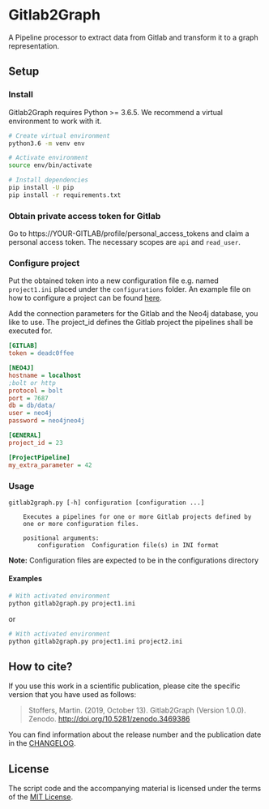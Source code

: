 # Gitlab2Graph

A Pipeline processor to extract data from Gitlab and transform it to a graph representation.

## Setup

### Install

Gitlab2Graph requires Python >= 3.6.5. We recommend a virtual environment to work with it. 

```bash
# Create virtual environment
python3.6 -m venv env

# Activate environment
source env/bin/activate

# Install dependencies
pip install -U pip
pip install -r requirements.txt
```

### Obtain private access token for Gitlab

Go to https://YOUR-GITLAB/profile/personal_access_tokens and claim a personal access token.
The necessary scopes are `api` and `read_user`.

### Configure project

Put the obtained token into a new configuration file e.g. named `project1.ini` placed under the `configurations` folder.
An example file on how to configure a project can be found [here](configurations/project_name.ini.example).

Add the connection parameters for the Gitlab and the Neo4j database, you like to use.
The project_id defines the Gitlab project the pipelines shall be executed for.   


```ini
[GITLAB]
token = deadc0ffee

[NEO4J]
hostname = localhost
;bolt or http
protocol = bolt
port = 7687
db = db/data/
user = neo4j
password = neo4jneo4j

[GENERAL]
project_id = 23

[ProjectPipeline]
my_extra_parameter = 42
```

### Usage

```
gitlab2graph.py [-h] configuration [configuration ...]

    Executes a pipelines for one or more Gitlab projects defined by
    one or more configuration files.

    positional arguments:
        configuration  Configuration file(s) in INI format
```

**Note:** Configuration files are expected to be in the configurations directory

#### Examples

```bash
# With activated environment
python gitlab2graph.py project1.ini
```

or

```bash
# With activated environment
python gitlab2graph.py project1.ini project2.ini
```

## How to cite?

If you use this work in a scientific publication, please cite the specific version that you have 
used as follows:

> Stoffers, Martin. (2019, October 13). Gitlab2Graph (Version 1.0.0). Zenodo. http://doi.org/10.5281/zenodo.3469386

You can find information about the release number and the publication date in the
[CHANGELOG](CHANGELOG.md).

## License

The script code and the accompanying material is licensed under the terms of the [MIT License](LICENSE).
